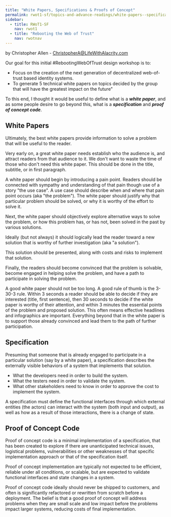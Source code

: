 ```yaml
---
title: "White Papers, Specifications & Proofs of Concept"
permalink: rwot1-sf/topics-and-advance-readings/white-papers--specifications---and-proof-of-concept-code/
sidebar:
  - title: RWoT1-SF
    nav: rwot1
  - title: "Rebooting the Web of Trust"
    nav: rwotnav
---
```



by Christopher Allen - ChristopherA@LifeWithAlacrity.com

Our goal for this initial #RebootingWebOfTrust design workshop is to:

* Focus on the creation of the next generation of decentralized web-of-trust based identity systems.
* To generate 5 technical white papers on topics decided by the group that will have the greatest impact on the future"

To this end, I thought it would be useful to define what is a ***white paper***, and as some people desire to go beyond this, what is a ***specification*** and ***proof of concept code***.

White Papers
------------

Ultimately, the best white papers provide information to solve a problem that will be useful to the reader.

Very early on, a great white paper needs establish who the audience is, and attract readers from that audience to it. We don't want to waste the time of those who don't need this white paper. This should be done in the title, subtitle, or in first paragraph.

A white paper should begin by introducing a pain point. Readers should be connected with sympathy and understanding of that pain though use of a story "the use case". A use case should describe when and where that pain point occurs (aka "the problem"). The white paper should justify why that particular problem should be solved, or why it is worthy of the effort to solve it.

Next, the white paper should objectively explore alternative ways to solve the problem, or how this problem has, or has not, been solved in the past by various solutions.

Ideally (but not always) it should logically lead the reader toward a new solution that is worthy of further investigation (aka "a solution").

This solution should be presented, along with costs and risks to implement that solution.

Finally, the readers should become convinced that the problem is solvable, become engaged in helping solve the problem, and have a path to participate in solving the problem.

A good white paper should not be too long. A good rule of thumb is the 3-30-3 rule. Within 3 seconds a reader should be able to decide if they are interested (title, first sentence), then 30 seconds to decide if the white paper is worthy of their attention, and within 3 minutes the essential points of the problem and proposed solution. This often means effective headlines and infographics are important. Everything beyond that in the white paper is to support those already convinced and lead them to the path of further participation.

Specification
-----------------

Presuming that someone that is already engaged to participate in a particular solution (say by a white paper), a specification describes the externally visible behaviors of a system that implements that solution.
* What the developers need in order to build the system.
* What the testers need in order to validate the system.
* What other stakeholders need to know in order to approve the cost to implement the system.

A specification must define the functional interfaces through which external entities (the actors) can interact with the system (both input and output), as well as how as a result of those interactions, there is a change of state.

Proof of Concept Code
-------------------------------

Proof of concept code is a minimal implementation of a specification, that has been created to explore if there are unanticipated technical issues, logistical problems, vulnerabilities or other weaknesses of that specific implementation approach or that of the specification itself.

Proof of concept implementation are typically not expected to be efficient, reliable under all conditions, or scalable, but are expected to validate functional interfaces and state changes in a system.

Proof of concept code ideally should never be shipped to customers, and often is significantly refactored or rewritten from scratch before a deployment. The belief is that a good proof of concept will address problems when they are small scale and low impact before the problems impact larger systems, reducing costs of final implementation.
